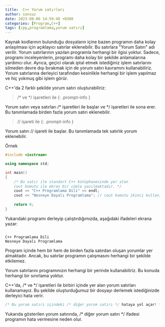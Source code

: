 ```yaml
---
title:  C++ Yorum satırları
author: sonsuz
date: 2023-08-06 14:59:49 +0300
categories: [Program,C++]
tags: [cpp,programlama,yorum satırı]
---
```



Kaynak kodlarının bulunduğu dosyaların içine bazen programın daha kolay anlaşılması için açıklayıcı satırlar eklenebilir. Bu satırlara "Yorum Satırı" adı verilir. Yorum satırlarının yazılan programla herhangi bir ilgisi yoktur. Sadece, programı inceleyenlerin, programı daha kolay bir şekilde anlamalarına yardımcı olur. Ayrıca, geçici olarak iptal etmek istediğiniz işlem satırlarını silmeden devre dışı bırakmak için de yorum satırı kavramını kullanabiliriz. Yorum satırlarına derleyici tarafından kesinlikle herhangi bir işlem yapılmaz ve hiç yokmuş gibi işlem görür.

C++'da 2 farklı şekilde yorum satırı oluşturabiliriz:

> /\* ve \*/ işaretleri ile
{: .prompt-info }

Yorum satırı veya satırları /\* işaretleri ile başlar ve \*/ işaretleri ile sona erer. Bu tanımlamada birden fazla yorum satırı eklenebilir.

> // işareti ile
{: .prompt-info }

Yorum satırı // işareti ile başlar. Bu tanımlamada tek satırlık yorum eklenebilir.

Örnek

```c++
#include <iostream>

using namespace std;

int main()
{
    /* Bu satır ile standart C++ kütüphanesinde yer alan 
    cout komutu ile ekran bir cümle yazılmaktadır. */
    cout << "C++ Programlama Dili" << endl;
    cout << "Nesneye Dayalı Programlama"; // cout komutu ikinci kullanım
    
    return 0;
}


```

Yukarıdaki programı derleyip çalıştırdığımızda, aşağıdaki ifadeleri ekrana yazar:

```

C++ Programlama Dili
Nesneye Dayalı Programlama

```

Program içinde hem bir hem de birden fazla satırdan oluşan yorumlar yer almaktadır. Ancak, bu satırlar programın çalışmasını herhangi bir şekilde etkilemez.

Yorum satırlarını programınızın herhangi bir yerinde kullanabiliriz. Bu konuda herhangi bir sınırlama yoktur.

C++'da, /\* ve \*/ işaretleri ile birbiri içinde yer alan yorum satırları kullanamayız. Bu şekilde oluşturduğumuz bir dosyayı derlemek istediğinizde derleyici hata verir.

```c++
/* Bu yorum satırı içindeki /* diğer yorum satırı */ hataya yol açar! */


```

Yukarıda gösterilen yorum satırında, /\* diğer yorum satırı \*/ ifadesi programın hata vermesine neden olur.
